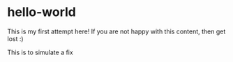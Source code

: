 # hello-world

This is my first attempt here!
If you are not happy with this content, then get lost :)

This is to simulate a fix

